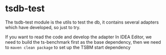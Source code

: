# tsdb-test
The tsdb-test module is the utils to test the db, it contains several adapters which have 
developed, so just to try.

If you want to read the code and develop the adapter
In IDEA Editor, we need to build the ts-benchmark first as the base dependency,
then we need to ``maven clean package`` to set up the  TSBM start dependency